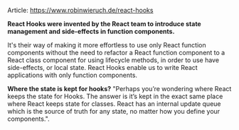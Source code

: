 Article:
https://www.robinwieruch.de/react-hooks

<b>React Hooks were invented by the React team to introduce state management and side-effects in function components.</b>

 It's their way of making it more effortless to use only React function components without the need to refactor a React function component to a React class component for using lifecycle methods, in order to use have side-effects, or local state. React Hooks enable us to write React applications with only function components.

<b>Where the state is kept for hooks?</b>
"Perhaps you’re wondering where React keeps the state for Hooks. The answer is it’s kept in the exact same place where React keeps state for classes. React has an internal update queue which is the source of truth for any state, no matter how you define your components.".